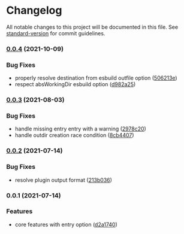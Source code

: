# Changelog

All notable changes to this project will be documented in this file. See [standard-version](https://github.com/conventional-changelog/standard-version) for commit guidelines.

### [0.0.4](https://github.com/karolis-sh/esbuild-plugin-public-directory/compare/v0.0.3...v0.0.4) (2021-10-09)


### Bug Fixes

* properly resolve destination from esbuild outfile option ([506213e](https://github.com/karolis-sh/esbuild-plugin-public-directory/commit/506213ea412b8eccfcc7df30c1a4a8f111b192f2))
* respect absWorkingDir esbuild option ([d982a25](https://github.com/karolis-sh/esbuild-plugin-public-directory/commit/d982a2522cd4ad89e09a30dd68678353b4bcda56))

### [0.0.3](https://github.com/karolis-sh/esbuild-plugin-public-directory/compare/v0.0.2...v0.0.3) (2021-08-03)


### Bug Fixes

* handle missing entry entry with a warning ([2978c20](https://github.com/karolis-sh/esbuild-plugin-public-directory/commit/2978c20dc2480c971dd72de41a710211bf1768b1))
* handle outdir creation race condition ([8cb4407](https://github.com/karolis-sh/esbuild-plugin-public-directory/commit/8cb440797e5e2175dfd759b5e7e6dc19bbce3825))

### [0.0.2](https://github.com/karolis-sh/esbuild-plugin-public-directory/compare/v0.0.1...v0.0.2) (2021-07-14)


### Bug Fixes

* resolve plugin output format ([213b036](https://github.com/karolis-sh/esbuild-plugin-public-directory/commit/213b036f3bd850b134a2e8eb7473bb5d106170cc))

### 0.0.1 (2021-07-14)


### Features

* core features with entry option ([d2a1740](https://github.com/karolis-sh/esbuild-plugin-public-directory/commit/d2a1740abd968cd321bc9d796421f1f6daabd6dd))
